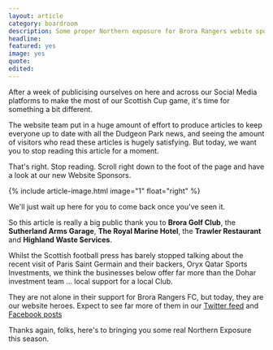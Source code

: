 ```yaml
---
layout: article
category: boardroom
description: Some proper Northern exposure for Brora Rangers webite sponsors.
headline:
featured: yes
image: yes
quote:
edited:
---
```

After a week of publicising ourselves on here and across our Social Media platforms to make the most of our Scottish Cup game, it's time for something a bit different.

The website team put in a huge amount of effort to produce articles to keep everyone up to date with all the Dudgeon Park news, and seeing the amount of visitors who read these articles is hugely satisfying. But today, we want you to stop reading this article for a moment.

That's right. Stop reading. Scroll right down to the foot of the page and have a look at our new Website Sponsors.

{% include article-image.html image="1" float="right" %}

We'll just wait up here for you to come back once you've seen it.

So this article is really a big public thank you to **Brora Golf Club**, the **Sutherland Arms Garage**, **The Royal Marine Hotel**, the **Trawler Restaurant** and **Highland Waste Services**.

Whilst the Scottish football press has barely stopped talking about the recent visit of Paris Saint Germain and their backers, Oryx Qatar Sports Investments, we think the businesses below offer far more than the Dohar investment team ... local support for a local Club.

They are not alone in their support for Brora Rangers FC, but today, they are our website heroes. Expect to see far more of them in our [Twitter feed](https://twitter.com/brorarangers) and [Facebook posts](https://www.facebook.com/brorarangersfc/)

Thanks again, folks, here's to bringing you some real Northern Exposure this season.
